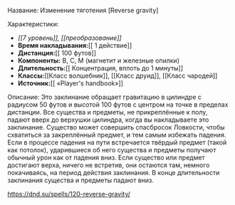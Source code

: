 Название: Изменение тяготения \[Reverse gravity] 

Характеристики:
- *[[7 уровень]], [[преобразование]]*
- **Время накладывания:**[[ 1 действие]]
- **Дистанция:**[[ 100 футов]]
- **Компоненты:** В, С, М (магнетит и железные опилки)
- **Длительность:**[[ Концентрация, вплоть до 1 минуты]]
- **Классы:**[[Класс  волшебник]], [[Класс друид]], [[Класс чародей]]
- **Источник:**[[ «Player's handbook»]]

Описание:
Это заклинание обращает гравитацию в цилиндре с радиусом 50 футов и высотой 100 футов с центром на точке в пределах дистанции. Все существа и предметы, не прикреплённые к полу, падают вверх до верхушки цилиндра, когда вы накладываете это заклинание. Существо может совершить спасбросок Ловкости, чтобы схватиться за закреплённый предмет, и тем самым избежать падения.
Если в процессе падения на пути встречается твёрдый предмет (такой как потолок), ударившиеся об него существа и предметы получают обычный урон как от падения вниз. Если существо или предмет достигают верха, ничего не встретив, они остаются там, немного покачиваясь, на период действия заклинания.
В конце длительности заклинания существа и предметы падают вниз.

https://dnd.su/spells/120-reverse-gravity/